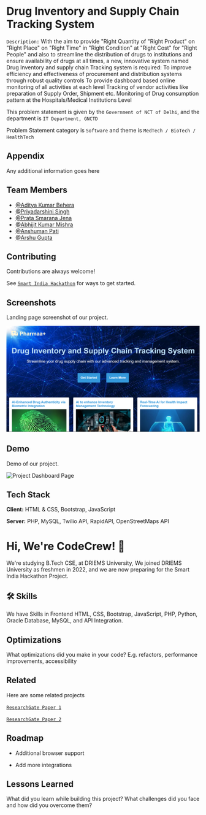 
# Drug Inventory and Supply Chain Tracking System

`Description:` With the aim to provide "Right Quantity of "Right Product" on "Right Place" on "Right Time" in "Right Condition" at "Right Cost" for "Right People" and also to streamline the distribution of drugs to institutions and ensure availability of drugs at all times, a new, innovative system named Drug Inventory and supply chain Tracking system is required: To improve efficiency and effectiveness of procurement and distribution systems through robust quality controls To provide dashboard based online monitoring of all activities at each level Tracking of vendor activities like preparation of Supply Order, Shipment etc. Monitoring of Drug consumption pattern at the Hospitals/Medical Institutions Level

This problem statement is given by the `Government of NCT of Delhi`, and the department is `IT Department, GNCTD`

Problem Statement category is `Software` and theme is `MedTech / BioTech / HealthTech`


## Appendix

Any additional information goes here


## Team Members

- [@Aditya Kumar Behera](https://www.github.com/hey-guddu)
- [@Priyadarshini Singh](https://github.com/Priya-8093)
- [@Prata Smarana Jena](https://www.github.com/prata2003)
- [@Abhijit Kumar Mishra](https://github.com/Abhijit-Kumar-Mishra)
- [@Anshuman Pati](https://github.com/ansuman005)
- [@Arshu Gupta](https://github.com/arsugupta)


## Contributing

Contributions are always welcome!

See [`Smart India Hackathon`](https://www.sih.gov.in/) for ways to get started.


## Screenshots

Landing page screenshot of our project.

![App Screenshot](https://raw.githubusercontent.com/hey-guddu/CodeCrew-SIH2024/main/Images/Landing%20Page%20Screenshot.png)


## Demo

Demo of our project.

![Project Dashboard Page](https://cdn.dribbble.com/users/365424/screenshots/3903606/movfinal.gif)
## Tech Stack

**Client:** HTML & CSS, Bootstrap, JavaScript

**Server:** PHP, MySQL, Twilio API, RapidAPI, OpenStreetMaps API


# Hi, We're CodeCrew! 👋

We're studying B.Tech CSE, at DRIEMS University,
We joined DRIEMS University as freshmen in 2022, and we are now preparing for the Smart India Hackathon Project.
## 🛠 Skills
We have Skills in Frontend HTML, CSS, Bootstrap, JavaScript, PHP, Python, Oracle Database, MySQL, and API Integration.


## Optimizations

What optimizations did you make in your code? E.g. refactors, performance improvements, accessibility


## Related

Here are some related projects

[`ResearchGate Paper 1`](https://www.researchgate.net/publication/358764246_AN_INTERACTIVE_DRUG_SUPPLY_CHAIN_TRACKING_SYSTEM_USING_BLOCKCHAIN_20)

[`ResearchGate Paper 2`](https://www.researchgate.net/publication/354455224_Blockchain-based_smart_tracking_and_tracing_platform_for_drug_supply_chain)


## Roadmap

- Additional browser support

- Add more integrations


## Lessons Learned

What did you learn while building this project? What challenges did you face and how did you overcome them?

